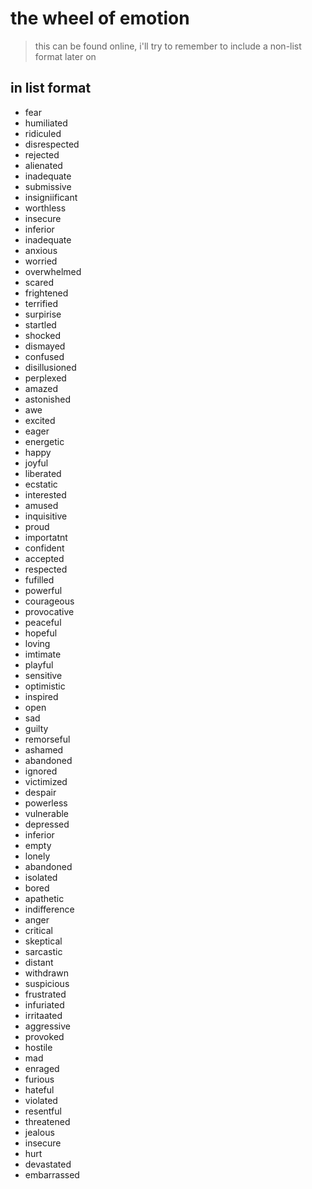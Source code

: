 # the wheel of emotion

> this can be found online, i'll try to remember to include a non-list format later on

## in list format

- fear
 - humiliated
  - ridiculed
  - disrespected
 - rejected
  - alienated
  - inadequate
 - submissive
  - insigniificant
  - worthless
 - insecure
  - inferior
  - inadequate
 - anxious
  - worried
  - overwhelmed
 - scared
  - frightened
  - terrified
- surpirise
 - startled
  - shocked
  - dismayed
 - confused
  - disillusioned
  - perplexed
 - amazed
  - astonished
  - awe
 - excited
  - eager
  - energetic
- happy
 - joyful
  - liberated
  - ecstatic
 - interested
  - amused
  - inquisitive
 - proud
  - importatnt
  - confident
 - accepted
  - respected
  - fufilled
 - powerful
  - courageous
  - provocative
 - peaceful
  - hopeful
  - loving
 - imtimate
  - playful
  - sensitive
 - optimistic
  - inspired
  - open
- sad
 - guilty
  - remorseful
  - ashamed
 - abandoned
  - ignored
  - victimized
 - despair
  - powerless
  - vulnerable
 - depressed
  - inferior
  - empty
 - lonely
  - abandoned
  - isolated
 - bored
  - apathetic
  - indifference
- anger
 - critical
  - skeptical
  - sarcastic
 - distant
  - withdrawn
  - suspicious
 - frustrated
  - infuriated
  - irritaated
 - aggressive
  - provoked
  - hostile
 - mad
  - enraged
  - furious
 - hateful
  - violated
  - resentful
 - threatened
  - jealous
  - insecure
 - hurt
  - devastated
  - embarrassed
